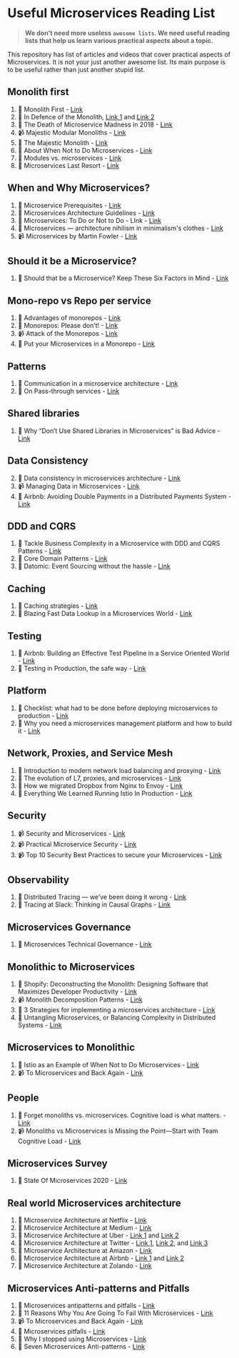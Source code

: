 # Useful Microservices Reading List

> **We don't need more useless `awesome lists`. We need useful reading lists that help us learn various practical aspects about a topic.**

This repository has list of articles and videos that cover practical aspects of Microservices. It is not your just another awesome list. Its main purpose is to be useful rather than just another stupid list.

## Monolith first

1. :memo: Monolith First - [Link](https://martinfowler.com/bliki/MonolithFirst.html)
3. :memo: In Defence of the Monolith, [Link 1](https://www.infoq.com/articles/monolith-defense-part-1/) and [Link 2](https://www.infoq.com/articles/monolith-defense-part-2/)
4. :memo: The Death of Microservice Madness in 2018 - [Link](https://dwmkerr.com/the-death-of-microservice-madness-in-2018/)
5. :video_camera: Majestic Modular Monoliths - [Link](https://vimeo.com/233980163)
5. :memo: The Majestic Monolith - [Link](https://m.signalvnoise.com/the-majestic-monolith/)
6. :memo: About When Not to Do Microservices - [Link](https://blog.christianposta.com/microservices/when-not-to-do-microservices/)
7. :memo: Modules vs. microservices - [Link](https://www.oreilly.com/radar/modules-vs-microservices/)
8. :memo: Microservices Last Resort - [Link](https://www.theregister.com/2020/03/04/microservices_last_resort)

## When and Why Microservices?

1. :memo: Microservice Prerequisites - [Link](https://martinfowler.com/bliki/MicroservicePrerequisites.html)
3. :memo: Microservices Architecture Guidelines - [Link](https://github.com/justinamiller/Microservices-Architecture-Guidelines)
3. :memo: Microservices: To Do or Not to Do - LInk - [Link](http://www.bestdevops.com/microservices-to-do-or-not-to-do/)
4. :memo: Microservices — architecture nihilism in minimalism's clothes - [Link](https://vlfig.me/posts/microservices)
5. :video_camera: Microservices by Martin Fowler - [Link](https://www.youtube.com/watch?v=wgdBVIX9ifA)

## Should it be a Microservice?

1. :memo: Should that be a Microservice? Keep These Six Factors in Mind - [Link](https://tanzu.vmware.com/content/blog/should-that-be-a-microservice-keep-these-six-factors-in-mind)

## Mono-repo vs Repo per service

1. :memo: Advantages of monorepos - [Link](https://danluu.com/monorepo/)
2. :memo: Monorepos: Please don’t! - [Link](https://medium.com/@mattklein123/monorepos-please-dont-e9a279be011b)
3. :video_camera: Attack of the Monorepos - [Link](https://www.infoq.com/presentations/monorepos/)
4. :memo: Put your Microservices in a Monorepo - [Link](https://blog.upcoding.fr/microservices-in-a-monorepo/)

## Patterns

1. :memo: Communication in a microservice architecture - [Link](https://docs.microsoft.com/en-us/dotnet/architecture/microservices/architect-microservice-container-applications/communication-in-microservice-architecture)
2. :memo: On Pass-through services - [Link](https://shekhargulati.com/2021/09/09/why-is-it-ok-to-write-pass-through-services-in-a-microservices-architecture/)

## Shared libraries

1. :memo: Why “Don’t Use Shared Libraries in Microservices” is Bad Advice - [Link](https://www.grahamlea.com/2016/04/shared-libraries-in-microservices-bad-advice/)

## Data Consistency

2. :memo:  Data consistency in microservices architecture - [Link](https://ebaytech.berlin/data-consistency-in-microservices-architecture-bf99ba31636f)
3. :video_camera: Managing Data in Microservices - [Link](https://www.infoq.com/presentations/microservices-managing-data/)
3. :memo:  Airbnb: Avoiding Double Payments in a Distributed Payments System - [Link](https://medium.com/airbnb-engineering/avoiding-double-payments-in-a-distributed-payments-system-2981f6b070bb)

## DDD and CQRS

1. :memo: Tackle Business Complexity in a Microservice with DDD and CQRS Patterns - [Link](https://docs.microsoft.com/en-us/dotnet/architecture/microservices/microservice-ddd-cqrs-patterns/)
2. :memo: Core Domain Patterns - [Link](https://medium.com/nick-tune-tech-strategy-blog/core-domain-patterns-941f89446af5) 
3. :memo: Datomic: Event Sourcing without the hassle - [Link](https://vvvvalvalval.github.io/posts/2018-11-12-datomic-event-sourcing-without-the-hassle.html)

## Caching

1. :memo: Caching strategies - [Link](https://zubialevich.blogspot.com/2018/08/caching-strategies.html)
2. :memo: Blazing Fast Data Lookup in a Microservices World - [Link](https://medium.com/capital-one-tech/blazing-fast-data-lookup-in-a-microservices-world-dd3ae548ca45)

## Testing

1. :memo: Airbnb: Building an Effective Test Pipeline in a Service Oriented World - [Link](https://medium.com/airbnb-engineering/building-an-effective-test-pipeline-in-a-service-oriented-world-6968c513c6bd)
2. :memo:  Testing in Production, the safe way - [Link](https://medium.com/@copyconstruct/testing-in-production-the-safe-way-18ca102d0ef1)

## Platform

1. :memo: Checklist: what had to be done before deploying microservices to production - [Link](https://habr.com/en/post/438186/)
2. :memo: Why you need a microservices management platform and how to build it - [Link](https://blog.griddynamics.com/build-a-microservices-platform-for-replatforming/)


## Network, Proxies, and Service Mesh

1. :memo: Introduction to modern network load balancing and proxying - [Link](https://blog.envoyproxy.io/introduction-to-modern-network-load-balancing-and-proxying-a57f6ff80236)
2. :memo:  The evolution of L7, proxies, and microservices - [Link](https://blog.getambassador.io/the-evolution-of-l7-proxies-and-microservices-264381945f7d)
3. :memo: How we migrated Dropbox from Nginx to Envoy - [Link](https://dropbox.tech/infrastructure/how-we-migrated-dropbox-from-nginx-to-envoy)
4. :memo: Everything We Learned Running Istio In Production - [Link](https://engineering.hellofresh.com/everything-we-learned-running-istio-in-production-part-1-51efec69df65)

## Security

1. :video_camera: Security and Microservices - [Link](https://www.youtube.com/watch?v=ZXGaC3GR3zU)
2. :video_camera: Practical Microservice Security - [Link](https://www.youtube.com/watch?v=CseYwoLjBb0)
3. :video_camera: Top 10 Security Best Practices to secure your Microservices - [Link](https://www.youtube.com/watch?v=VtUQINsYXDM)

## Observability

1. :memo: Distributed Tracing — we’ve been doing it wrong - [Link](https://medium.com/@copyconstruct/distributed-tracing-weve-been-doing-it-wrong-39fc92a857df)
2. :memo: Tracing at Slack: Thinking in Causal Graphs - [Link](https://slack.engineering/tracing-at-slack-thinking-in-causal-graphs/)

## Microservices Governance

1. :memo: Microservices Technical Governance - [Link](https://medium.com/ibm-garage/microservices-technical-governance-f5aed10189d1)

## Monolithic to Microservices

1. :memo: Shopify: Deconstructing the Monolith: Designing Software that Maximizes Developer Productivity - [Link](https://engineering.shopify.com/blogs/engineering/deconstructing-monolith-designing-software-maximizes-developer-productivity)
2. :video_camera: Monolith Decomposition Patterns - [Link](https://www.infoq.com/presentations/microservices-principles-patterns/)
3. :memo: 3 Strategies for implementing a microservices architecture - [Link](https://about.gitlab.com/blog/2019/06/17/strategies-microservices-architecture/)
4. :memo: Untangling Microservices, or Balancing Complexity in Distributed Systems - [Link](https://vladikk.com/2020/04/09/untangling-microservices/)


## Microservices to Monolithic

1. :memo: Istio as an Example of When Not to Do Microservices - [Link](https://blog.christianposta.com/microservices/istio-as-an-example-of-when-not-to-do-microservices/)
2. :video_camera: To Microservices and Back Again - [Link](https://www.infoq.com/presentations/microservices-monolith-antipatterns/)


## People

1. :memo:  Forget monoliths vs. microservices. Cognitive load is what matters. - [Link](https://techbeacon.com/app-dev-testing/forget-monoliths-vs-microservices-cognitive-load-what-matters)
2. :video_camera: Monoliths vs Microservices is Missing the Point—Start with Team Cognitive Load - [Link](https://www.youtube.com/watch?v=haejb5rzKsM)

## Microservices Survey

1. :book: State Of Microservices 2020 - [Link](https://tsh.io/state-of-microservices/)


## Real world Microservices architecture

1. :memo: Microservice Architecture at Netflix - [Link](https://www.nginx.com/blog/microservices-at-netflix-architectural-best-practices/)
2. :memo: Microservice Architecture  at Medium - [Link](https://medium.engineering/microservice-architecture-at-medium-9c33805eb74f)
3. :memo: Microservice Architecture at Uber - [Link 1](https://eng.uber.com/service-oriented-architecture/) and [Link 2](https://eng.uber.com/microservice-architecture/)
4. :memo: Microservice Architecture at Twitter - [Link 1](https://blog.twitter.com/engineering/en_us/topics/infrastructure/2020/building-twitters-ad-platform-architecture-for-the-future.html), [Link 2](https://blog.twitter.com/engineering/en_us/topics/infrastructure/2020/rebuild_twitter_public_api_2020.html), and [Link 3](https://blog.twitter.com/engineering/en_us/topics/infrastructure/2017/the-infrastructure-behind-twitter-scale.html)
5. :memo: Microservice Architecture at Amazon - [Link](http://highscalability.com/amazon-architecture)
6. :memo: Microservice Architecture at Airbnb - [Link 1](https://medium.com/airbnb-engineering/building-services-at-airbnb-part-1-c4c1d8fa811b) and [Link 2](https://medium.com/airbnb-engineering/building-services-at-airbnb-part-3-ac6d4972fc2d)
7. :memo: Microservice Architecture at Zolando - [Link](https://www.infoq.com/news/2016/02/Monolith-Microservices-Zalando/)

## Microservices Anti-patterns and Pitfalls

1. :memo:  Microservices antipatterns and pitfalls - [Link](https://www.oreilly.com/content/microservices-antipatterns-and-pitfalls/)
2. :memo: 11 Reasons Why You Are Going To Fail With Microservices - [Link](https://medium.com/xebia-engineering/11-reasons-why-you-are-going-to-fail-with-microservices-29b93876268b)
3. :video_camera: To Microservices and Back Again - [Link](https://www.infoq.com/presentations/microservices-monolith-antipatterns/)
4. :memo: Microservices pitfalls - [Link](https://natalian.org/2019/05/16/Microservices_pitfalls/)
5. :memo:  Why I stopped using Microservices - [Link](https://www.robinwieruch.de/microservices-tradeoffs)
6. :memo: Seven Microservices Anti-patterns - [Link](https://www.infoq.com/articles/seven-uservices-antipatterns/)
